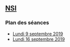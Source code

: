 ## [NSI](https://edisondelorgues.github.io/NSI/)

### Plan des séances

* [Lundi 9 septembre 2019](https://edisondelorgues.github.io/NSI/190909)
* [Lundi 16 septembre 2019](https://edisondelorgues.github.io/NSI/190916)

